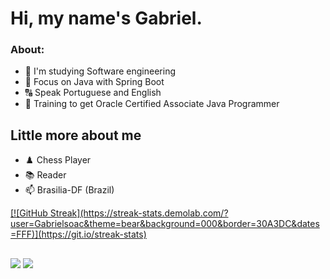# Hi, my name's Gabriel. #

### About: ###

- 📔  I'm studying Software engineering
- 📌  Focus on Java with Spring Boot
- 🔠  Speak Portuguese and English
- 🤔  Training to get Oracle Certified Associate Java Programmer


## Little more about me ##

- ♟️ Chess Player
- 📚 Reader
- 📫  Brasilia-DF (Brazil)


 <div>
  <a href= "https://github.com/Gabrielsoac">
[![GitHub Streak](https://streak-stats.demolab.com/?user=Gabrielsoac&theme=bear&background=000&border=30A3DC&dates=FFF)](https://git.io/streak-stats)


##
</div>
  <a href="gabrielsoacc@gmail.com"><img src="https://img.shields.io/badge/Gmail-D14836?style=for-the-badge&logo=gmail&logoColor=white" target="_blank"></a>
  <a href="https://www.linkedin.com/in/gabrielsoacc/"><img src="https://img.shields.io/badge/LinkedIn-0077B5?style=for-the-badge&logo=linkedin&logoColor=white" target="_blank"></>
